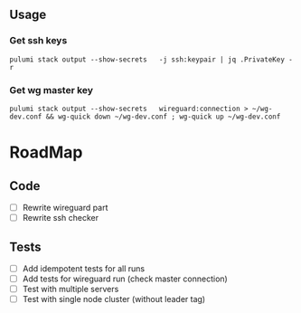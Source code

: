 ## Usage

### Get ssh keys
```
pulumi stack output --show-secrets   -j ssh:keypair | jq .PrivateKey -r
```

### Get wg master key
```
pulumi stack output --show-secrets   wireguard:connection > ~/wg-dev.conf && wg-quick down ~/wg-dev.conf ; wg-quick up ~/wg-dev.conf
```

# RoadMap
## Code
- [ ] Rewrite wireguard part
- [ ] Rewrite ssh checker

## Tests
- [ ] Add idempotent tests for all runs
- [ ] Add tests for wireguard run (check master connection)
- [ ] Test with multiple servers
- [ ] Test with single node cluster (without leader tag)
